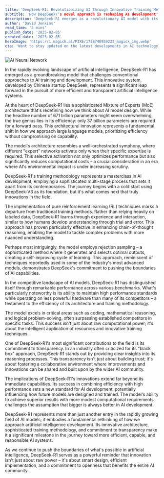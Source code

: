 ```yaml
---
title: 'DeepSeek-R1: Revolutionizing AI Through Innovative Training Methods'
subtitle: 'How DeepSeek\'s novel approach is reshaping AI development'
description: 'DeepSeek-R1 emerges as a revolutionary AI model with its innovative Mixture of Experts architecture and sophisticated training methodology. Using only 37 billion parameters for forward pass while having 671 billion total parameters, it demonstrates remarkable efficiency without compromising performance. The model\'s commitment to transparency and ability to excel in complex tasks sets new standards for AI development.'
author: 'David Jenkins'
read_time: '8 mins'
publish_date: '2025-02-05'
created_date: '2025-02-05'
heroImage: 'https://i.magick.ai/PIXE/1738748959223_magick_img.webp'
cta: 'Want to stay updated on the latest developments in AI technology? Follow us on LinkedIn for in-depth analysis and breaking news about groundbreaking innovations like DeepSeek-R1.'
---
```


![AI Neural Network](https://i.magick.ai/PIXE/1738748959227_magick_img.webp)

In the rapidly evolving landscape of artificial intelligence, DeepSeek-R1 has emerged as a groundbreaking model that challenges conventional approaches to AI training and development. This innovative system, developed by Chinese startup DeepSeek, represents a significant leap forward in the pursuit of more efficient and transparent artificial intelligence systems.

At the heart of DeepSeek-R1 lies a sophisticated Mixture of Experts (MoE) architecture that's redefining how we think about AI model design. While the headline number of 671 billion parameters might seem overwhelming, the true genius lies in its efficiency: only 37 billion parameters are required for a forward pass. This architectural innovation represents a fundamental shift in how we approach large language models, prioritizing efficiency without compromising on capability.

The model's architecture resembles a well-orchestrated symphony, where different "expert" networks activate only when their specific expertise is required. This selective activation not only optimizes performance but also significantly reduces computational costs – a crucial consideration in an era where AI's environmental impact is under increasing scrutiny.

DeepSeek-R1's training methodology represents a masterclass in AI development, employing a sophisticated multi-stage process that sets it apart from its contemporaries. The journey begins with a cold start using DeepSeek-V3 as its foundation, but it's what comes next that truly innovations in the field.

The implementation of pure reinforcement learning (RL) techniques marks a departure from traditional training methods. Rather than relying heavily on labeled data, DeepSeek-R1 learns through experience and interaction, similar to how humans develop understanding through trial and error. This approach has proven particularly effective in enhancing chain-of-thought reasoning, enabling the model to tackle complex problems with more nuanced understanding.

Perhaps most intriguingly, the model employs rejection sampling – a sophisticated method where it generates and selects optimal outputs, creating a self-improving cycle of learning. This approach, reminiscent of techniques reportedly used in some of the industry's most advanced models, demonstrates DeepSeek's commitment to pushing the boundaries of AI capabilities.

In the competitive landscape of AI models, DeepSeek-R1 has distinguished itself through remarkable performance across various benchmarks. What's particularly noteworthy is its ability to maintain high performance standards while operating on less powerful hardware than many of its competitors – a testament to the efficiency of its architecture and training methodology.

The model excels in critical areas such as coding, mathematical reasoning, and logical problem-solving, often surpassing established competitors in specific tasks. This success isn't just about raw computational power; it's about the intelligent application of resources and innovative training techniques.

One of DeepSeek-R1's most significant contributions to the field is its commitment to transparency. In an industry often criticized for its "black box" approach, DeepSeek-R1 stands out by providing clear insights into its reasoning processes. This transparency isn't just about building trust; it's about fostering a collaborative environment where improvements and innovations can be shared and built upon by the wider AI community.

The implications of DeepSeek-R1's innovations extend far beyond its immediate capabilities. Its success in combining efficiency with high performance sets a new standard for AI development, potentially influencing how future models are designed and trained. The model's ability to achieve superior results with more modest computational requirements challenges the assumption that bigger is always better in AI development.

DeepSeek-R1 represents more than just another entry in the rapidly growing field of AI models; it embodies a fundamental rethinking of how we approach artificial intelligence development. Its innovative architecture, sophisticated training methodology, and commitment to transparency make it a significant milestone in the journey toward more efficient, capable, and responsible AI systems.

As we continue to push the boundaries of what's possible in artificial intelligence, DeepSeek-R1 serves as a powerful reminder that innovation isn't just about raw power – it's about smart design, efficient implementation, and a commitment to openness that benefits the entire AI community.